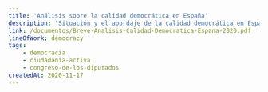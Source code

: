 ```yaml
---
title: 'Análisis sobre la calidad democrática en España'
description: 'Situación y el abordaje de la calidad democrática en España por parte del Congreso de los Diputados'
link: /documentos/Breve-Analisis-Calidad-Democratica-Espana-2020.pdf
lineOfWork: democracy
tags:
    - democracia
    - ciudadania-activa
    - congreso-de-los-diputados
createdAt: 2020-11-17
---
```

